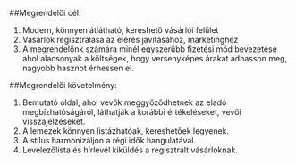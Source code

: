 ##Megrendelői cél:
1.	Modern, könnyen átlátható, kereshető vásárlói felület
2.	Vásárlók regisztrálása az elérés javításához, marketinghez
3.	A megrendelőnk számára minél egyszerűbb fizetési mód bevezetése ahol alacsonyak a költségek, hogy versenyképes árakat adhasson meg, nagyobb hasznot érhessen el.

##Megrendelői követelmény:
1.	Bemutató oldal, ahol vevők meggyőződhetnek az eladó megbízhatóságáról, láthatják a korábbi értékeléseket, vevői visszajelzéseket.
2.	A lemezek könnyen listázhatóak, kereshetőek legyenek.
3.	A stílus harmonizáljon a régi idők hangulatával.
4.	Levelezőlista és hírlevél kiküldés a regisztrált vásárlóknak.
